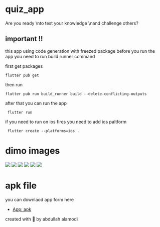 # quiz_app

Are you ready \nto test your knowledge \nand challenge others?

## important !!

this app using code generation with freezed package 
before you run the app 
you need to run build runner command 

first get packages

```
flutter pub get 

```

then run

```
flutter pub run build_runner build --delete-conflicting-outputs

```

after that you can run the app 

```
 flutter run

```

if you need to run on ios fires you need to add ios paltform 

```
 flutter create --platforms=ios .

```



# dimo images

![](https://github.com/abdullahalamodi/quiz_app/blob/master/assets/demo//1.png?raw=true)
![](https://github.com/abdullahalamodi/quiz_app/blob/master/assets/demo/2.png?raw=true)
![](https://github.com/abdullahalamodi/quiz_app/blob/master/assets/demo/3.png?raw=true)
![](https://github.com/abdullahalamodi/quiz_app/blob/master/assets/demo/4.png?raw=true)
![](https://github.com/abdullahalamodi/quiz_app/blob/master/assets/demo/5.png?raw=true)
![](https://github.com/abdullahalamodi/quiz_app/blob/master/assets/demo/6.png?raw=true)



# apk file 

you can downlaod app form here 

- [App: apk   ](https://flutter.dev/docs/get-started/codelab)



 created with 💙 by abdullah alamodi 
